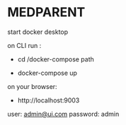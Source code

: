 # MEDPARENT

start docker desktop

on CLI run :

  - cd  /docker-compose path

  - docker-compose up

on your browser:

  - http://localhost:9003

user: admin@ui.com
password: admin
